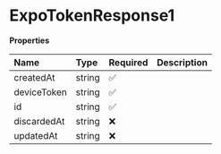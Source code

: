 # ExpoTokenResponse1

**Properties**

| Name        | Type   | Required | Description |
| :---------- | :----- | :------- | :---------- |
| createdAt   | string | ✅       |             |
| deviceToken | string | ✅       |             |
| id          | string | ✅       |             |
| discardedAt | string | ❌       |             |
| updatedAt   | string | ❌       |             |

<!-- This file was generated by liblab | https://liblab.com/ -->
